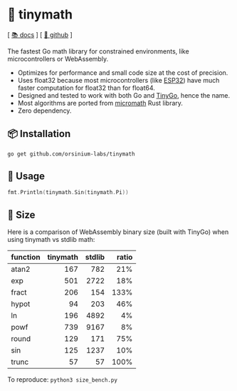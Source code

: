 # 🧮 tinymath

[ [📚 docs](https://pkg.go.dev/github.com/orsinium-labs/tinymath) ] [ [🐙 github](https://github.com/orsinium-labs/tinymath) ]

The fastest Go math library for constrained environments, like microcontrollers or WebAssembly.

* Optimizes for performance and small code size at the cost of precision.
* Uses float32 because most microcontrollers (like [ESP32](https://en.wikipedia.org/wiki/ESP32)) have much faster computation for float32 than for float64.
* Designed and tested to work with both Go and [TinyGo](https://tinygo.org/), hence the name.
* Most algorithms are ported from [micromath](https://github.com/tarcieri/micromath) Rust library.
* Zero dependency.

## 📦 Installation

```bash
go get github.com/orsinium-labs/tinymath
```

## 🔧 Usage

```go
fmt.Println(tinymath.Sin(tinymath.Pi))
```

## 🔬 Size

Here is a comparison of WebAssembly binary size (built with TinyGo) when using tinymath vs stdlib math:

| function     | tinymath | stdlib | ratio |
| ------------ | --------:| ------:| -----:|
| atan2        |      167 |    782 |   21% |
| exp          |      501 |   2722 |   18% |
| fract        |      206 |    154 |  133% |
| hypot        |       94 |    203 |   46% |
| ln           |      196 |   4892 |    4% |
| powf         |      739 |   9167 |    8% |
| round        |      129 |    171 |   75% |
| sin          |      125 |   1237 |   10% |
| trunc        |       57 |     57 |  100% |

To reproduce: `python3 size_bench.py`
